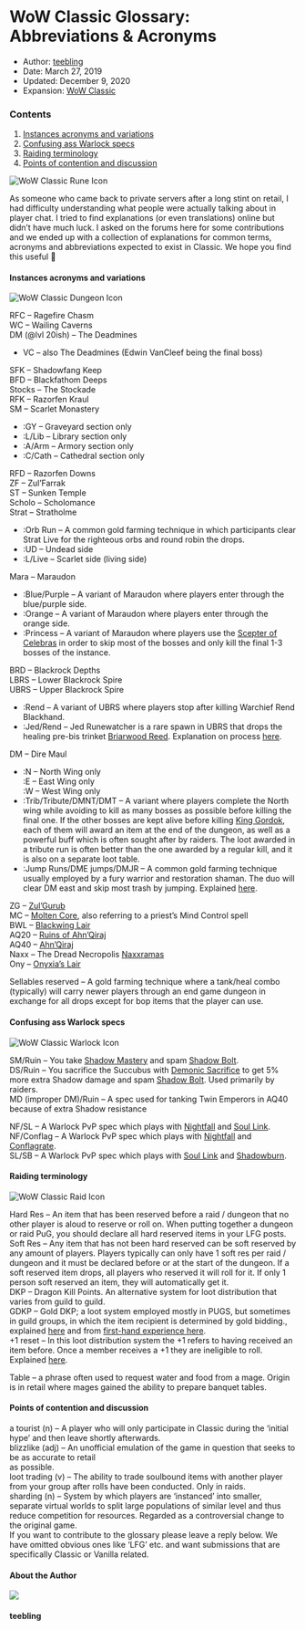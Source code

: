 # WoW Classic Glossary: Abbreviations & Acronyms



* Author: [teebling](https://www.warcrafttavern.com/author/teebling/)
* Date: March 27, 2019
* Updated: December 9, 2020
* Expansion: [WoW Classic](/wow-classic/)


### Contents

1. [Instances acronyms and variations](#ftoc-instances-acronyms-and-variations)
2. [Confusing ass Warlock specs](#ftoc-confusing-ass-warlock-specs)
3. [Raiding terminology](#ftoc-raiding-terminology)
4. [Points of contention and discussion](#ftoc-points-of-contention-and-discussion)

![WoW Classic Rune Icon](/images/guides/rune.png)

As someone who came back to private servers after a long stint on retail, I had difficulty understanding what people were actually talking about in player chat. I tried to find explanations (or even translations) online but didn’t have much luck. I asked on the forums here for some contributions and we ended up with a collection of explanations for common terms, acronyms and abbreviations expected to exist in Classic. We hope you find this useful 🙂

#### **Instances acronyms and variations**

![WoW Classic Dungeon Icon](/images/tatticons/dungeon.png)

RFC – Ragefire Chasm  
WC – Wailing Caverns  
DM (@lvl 20ish) – The Deadmines

* VC – also The Deadmines (Edwin VanCleef being the final boss)

SFK – Shadowfang Keep  
BFD – Blackfathom Deeps  
Stocks – The Stockade  
RFK – Razorfen Kraul  
SM – Scarlet Monastery

* :GY – Graveyard section only
* :L/Lib – Library section only
* :A/Arm – Armory section only
* :C/Cath – Cathedral section only

RFD – Razorfen Downs  
ZF – Zul’Farrak  
ST – Sunken Temple  
Scholo – Scholomance  
Strat – Stratholme

* :Orb Run – A common gold farming technique in which participants clear Strat Live for the righteous orbs and round robin the drops.
* :UD – Undead side
* :L/Live – Scarlet side (living side)

Mara – Maraudon

* :Blue/Purple – A variant of Maraudon where players enter through the blue/purple side.
* :Orange – A variant of Maraudon where players enter through the orange side.
* :Princess – A variant of Maraudon where players use the [Scepter of Celebras](https://wowclassicdb.com/item/17191) in order to skip most of the bosses and only kill the final 1-3 bosses of the instance.

BRD – Blackrock Depths  
LBRS – Lower Blackrock Spire  
UBRS – Upper Blackrock Spire

* :Rend – A variant of UBRS where players stop after killing Warchief Rend Blackhand.
* :Jed/Rend – Jed Runewatcher is a rare spawn in UBRS that drops the healing pre-bis trinket [Briarwood Reed](https://wowclassicdb.com/item/12930). Explanation on process [here](https://barrens.chat/viewtopic.php?p=2591#p2591).

DM – Dire Maul

* :N – North Wing only  
  :E – East Wing only  
  :W – West Wing only
* :Trib/Tribute/DMNT/DMT – A variant where players complete the North wing while avoiding to kill as many bosses as possible before killing the final one. If the other bosses are kept alive before killing [King Gordok](https://wowclassicdb.com/npc/11501), each of them will award an item at the end of the dungeon, as well as a powerful buff which is often sought after by raiders. The loot awarded in a tribute run is often better than the one awarded by a regular kill, and it is also on a separate loot table.
* :Jump Runs/DME jumps/DMJR – A common gold farming technique usually employed by a fury warrior and restoration shaman. The duo will clear DM east and skip most trash by jumping. Explained [here](https://barrens.chat/viewtopic.php?f=17&t=1090&p=4889#p4889).

ZG – [Zul’Gurub](https://www.warcrafttavern.com/wow-classic/guides/zg/)  
MC – [Molten Core](https://www.warcrafttavern.com/wow-classic/guides/mc/), also referring to a priest’s Mind Control spell  
BWL – [Blackwing Lair](https://www.warcrafttavern.com/wow-classic/guides/bwl/)  
AQ20 – [Ruins of Ahn’Qiraj](https://www.warcrafttavern.com/wow-classic/guides/ruins-of-ahnqiraj-aq20/)  
AQ40 – [Ahn’Qiraj](https://www.warcrafttavern.com/wow-classic/guides/temple-of-ahnqiraj-aq40/)  
Naxx – The Dread Necropolis [Naxxramas](https://www.warcrafttavern.com/wow-classic/guides/naxxramas/)  
Ony – [Onyxia’s Lair](https://www.warcrafttavern.com/wow-classic/guides/onyxias-lair-attunement/)  
  
Sellables reserved – A gold farming technique where a tank/heal combo (typically) will carry newer players through an end game dungeon in exchange for all drops except for bop items that the player can use.

#### **Confusing ass Warlock specs**

![WoW Classic Warlock Icon](/images/imgsel/class/Warlock.png)

SM/Ruin – You take [Shadow Mastery](https://wowclassicdb.com/spell/18275) and spam [Shadow Bolt](https://wowclassicdb.com/spell/686).  
DS/Ruin – You sacrifice the Succubus with [Demonic Sacrifice](https://wowclassicdb.com/spell/18788) to get 5% more extra Shadow damage and spam [Shadow Bolt](https://wowclassicdb.com/spell/686). Used primarily by raiders.  
MD (improper DM)/Ruin – A spec used for tanking Twin Emperors in AQ40 because of extra Shadow resistance  
  
NF/SL – A Warlock PvP spec which plays with [Nightfall](https://wowclassicdb.com/spell/18095) and [Soul Link](https://wowclassicdb.com/spell/19028).  
NF/Conflag – A Warlock PvP spec which plays with [Nightfall](https://wowclassicdb.com/spell/18095) and [Conflagrate](https://wowclassicdb.com/spell/17962).  
SL/SB – A Warlock PvP spec which plays with [Soul Link](https://wowclassicdb.com/spell/19028) and [Shadowburn](https://wowclassicdb.com/spell/17877).  


#### **Raiding terminology**

![WoW Classic Raid Icon](/images/tatticons/raid.png)

Hard Res – An item that has been reserved before a raid / dungeon that no other player is aloud to reserve or roll on. When putting together a dungeon or raid PuG, you should declare all hard reserved items in your LFG posts.  
Soft Res – Any item that has not been hard reserved can be soft reserved by any amount of players. Players typically can only have 1 soft res per raid / dungeon and it must be declared before or at the start of the dungeon. If a soft reserved item drops, all players who reserved it will roll for it. If only 1 person soft reserved an item, they will automatically get it.  
DKP – Dragon Kill Points. An alternative system for loot distribution that varies from guild to guild.  
GDKP – Gold DKP; a loot system employed mostly in PUGS, but sometimes in guild groups, in which the item recipient is determined by gold bidding., explained [here](https://barrens.chat/viewtopic.php?f=17&t=1090&p=4889#p4889) and from [first-hand experience here](https://barrens.chat/viewtopic.php?f=3&p=6005#p6005).  
+1 reset – In this loot distribution system the +1 refers to having received an item before. Once a member receives a +1 they are ineligible to roll. Explained [here](https://barrens.chat/viewtopic.php?f=17&t=1090&p=4889#p4889).  
  
Table – a phrase often used to request water and food from a mage. Origin is in retail where mages gained the ability to prepare banquet tables.

#### **Points of contention and discussion**

a tourist (n) – A player who will only participate in Classic during the ‘initial hype’ and then leave shortly afterwards.  
blizzlike (adj) – An unofficial emulation of the game in question that seeks to be as accurate to retail  
as possible.  
loot trading (v) – The ability to trade soulbound items with another player from your group after rolls have been conducted. Only in raids.  
sharding (n) – System by which players are ‘instanced’ into smaller, separate virtual worlds to split large populations of similar level and thus reduce competition for resources. Regarded as a controversial change to the original game.  
If you want to contribute to the glossary please leave a reply below. We have omitted obvious ones like ‘LFG’ etc. and want submissions that are specifically Classic or Vanilla related.


#### About the Author

![](https://www.warcrafttavern.com/wp-content/litespeed/avatar/fafb15427f59680f4d8d0fb042a8b3db.jpg?ver=1738210736)

#### teebling





